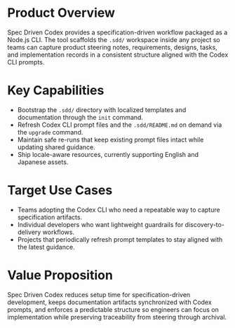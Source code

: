 # Product Overview

Spec Driven Codex provides a specification-driven workflow packaged as a Node.js CLI. The tool scaffolds the `.sdd/` workspace inside any project so teams can capture product steering notes, requirements, designs, tasks, and implementation records in a consistent structure aligned with the Codex CLI prompts.

# Key Capabilities

- Bootstrap the `.sdd/` directory with localized templates and documentation through the `init` command.
- Refresh Codex CLI prompt files and the `.sdd/README.md` on demand via the `upgrade` command.
- Maintain safe re-runs that keep existing prompt files intact while updating shared guidance.
- Ship locale-aware resources, currently supporting English and Japanese assets.

# Target Use Cases

- Teams adopting the Codex CLI who need a repeatable way to capture specification artifacts.
- Individual developers who want lightweight guardrails for discovery-to-delivery workflows.
- Projects that periodically refresh prompt templates to stay aligned with the latest guidance.

# Value Proposition

Spec Driven Codex reduces setup time for specification-driven development, keeps documentation artifacts synchronized with Codex prompts, and enforces a predictable structure so engineers can focus on implementation while preserving traceability from steering through archival.
